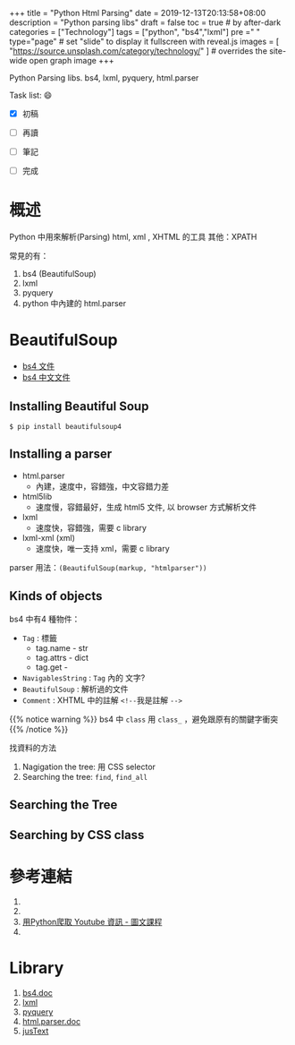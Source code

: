 +++
title = "Python Html Parsing"
date = 2019-12-13T20:13:58+08:00
description = "Python parsing libs"
draft = false
toc = true  # by after-dark
categories = ["Technology"]
tags = ["python", "bs4","lxml"]
pre ="<i class='fa fa-file'></i> "
type="page" # set "slide" to display it fullscreen with reveal.js
images = [
  "https://source.unsplash.com/category/technology/"
] # overrides the site-wide open graph image
+++

Python Parsing libs.  bs4, lxml, pyquery, html.parser


<!--more-->

Task list: :smile:

- [x] 初稿
- [ ] 再讀
- [ ] 筆記
- [ ] 完成


# 概述

Python 中用來解析(Parsing) html, xml , XHTML 的工具
其他：XPATH

常見的有：
1. bs4 (BeautifulSoup)
1. lxml
1. pyquery
1. python 中內建的 html.parser

# BeautifulSoup

* [bs4 文件][bs4.doc]
* [bs4 中文文件][bs4.doc.zh_cn]

## Installing Beautiful Soup

```
$ pip install beautifulsoup4

```
## Installing a parser

* html.parser
    * 內建，速度中，容錯強，中文容錯力差  
* html5lib
    * 速度慢，容錯最好，生成 html5 文件, 以 browser 方式解析文件
* lxml
    * 速度快，容錯強，需要 c  library 
* lxml-xml (xml)
    * 速度快，唯一支持 xml，需要 c library

parser 用法：`(BeautifulSoup(markup, "htmlparser"))`    


## Kinds of objects

bs4 中有4 種物件：


* `Tag` : 標籤
    * tag.name  - str
    * tag.attrs - dict
    * tag.get - 
* `NavigablesString` : `Tag` 內的 文字?
* `BeautifulSoup` : 解析過的文件
* `Comment` : XHTML 中的註解 `<!--`我是註解 `-->`


{{% notice warning %}}
  bs4 中 `class` 用 `class_` ，避免跟原有的關鍵字衝突
{{% /notice %}}

找資料的方法

1. Nagigation the tree: 用 CSS selector
2. Searching the tree: `find`, `find_all`

## Searching the Tree

## Searching by CSS class





# 參考連結

1. []()
1. []()
1. [用Python爬取 Youtube 資訊 - 圖文課程](https://hiskio.com/courses/112)
1. []()

# Library

1. [bs4.doc](https://www.crummy.com/software/BeautifulSoup/bs4/doc/)
1. [lxml](https://github.com/lxml/lxml)
1. [pyquery](https://github.com/gawel/pyquery)
1. [html.parser.doc](https://docs.python.org/3/library/html.parser.html) 
1. [jusText](https://github.com/miso-belica/jusText)

[bs4.doc]: https://www.crummy.com/software/BeautifulSoup/bs4/doc/
[bs4.doc.zh_cn]: https://beautifulsoup.readthedocs.io/zh_CN/v4.4.0/ "bs4 中文文件"
[lxml]: https://github.com/lxml/lxml
[pyquery]: https://github.com/gawel/pyquery
[html.parser.doc]: https://docs.python.org/3/library/html.parser.html
[jusText]: https://github.com/miso-belica/jusText

[google]: https://www.google.com "Search Engine"
